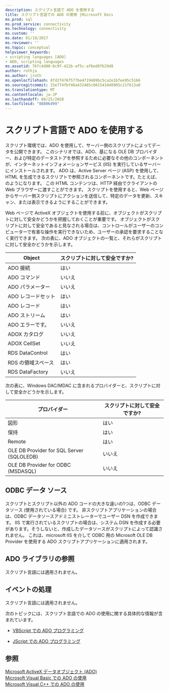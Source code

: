 ```yaml
---
description: スクリプト言語で ADO を使用する
title: スクリプト言語での ADO の使用 |Microsoft Docs
ms.prod: sql
ms.prod_service: connectivity
ms.technology: connectivity
ms.custom: ''
ms.date: 01/19/2017
ms.reviewer: ''
ms.topic: conceptual
helpviewer_keywords:
- scripting languages [ADO]
- ADO, scripting languages
ms.assetid: 76fc4d00-0c9f-422b-af5c-af6ed8fb29d8
author: rothja
ms.author: jroth
ms.openlocfilehash: 8fd27476f577be4719489bc5ca2e1bfee95c5166
ms.sourcegitcommit: 33e774fbf48a432485c601541840905c21f613a0
ms.translationtype: MT
ms.contentlocale: ja-JP
ms.lasthandoff: 08/25/2020
ms.locfileid: "88806499"
---
```

# <a name="using-ado-with-scripting-languages"></a>スクリプト言語で ADO を使用する
スクリプト環境では、ADO を使用して、サーバー側のスクリプトによってデータを公開できます。 このシナリオでは、ADO、基になる OLE DB プロバイダー、および特定のデータストアを参照するために必要なその他のコンポーネントが、インターネットインフォメーションサービス (IIS) を実行しているサーバーにインストールされます。 ADO は、Active Server ページ (ASP) を使用して、HTML を生成できるスクリプトで参照されるコンポーネントです。たとえば、のようになります。 この HTML コンテンツは、HTTP 経由でクライアントの Web ブラウザーに渡すことができます。 スクリプトを使用すると、Web ページからサーバー側スクリプトにアクションを送信して、特定のデータを更新、スキャン、または表示できるようにすることができます。  
  
 Web ページで ActiveX オブジェクトを使用する前に、オブジェクトがスクリプトに対して安全かどうかを把握しておくことが重要です。 オブジェクトがスクリプトに対して安全であると見なされる場合は、コントロールがユーザーのコンピューターで有害な操作を実行できないため、ユーザーの承認を要求することなく実行できます。 次の表に、ADO オブジェクトの一覧と、それらがスクリプトに対して安全かどうかを示します。  
  
|Object|スクリプトに対して安全ですか?|  
|------------|-------------------------|  
|ADO 接続|はい|  
|ADO コマンド|いいえ|  
|ADO パラメーター|いいえ|  
|ADO レコードセット|はい|  
|ADO レコード|はい|  
|ADO ストリーム|はい|  
|ADO エラーです。|いいえ|  
|ADOX カタログ|いいえ|  
|ADOX CellSet|いいえ|  
|RDS DataControl|はい|  
|RDS の領域スペース|はい|  
|RDS DataFactory|いいえ|  
  
 次の表に、Windows DAC/MDAC に含まれるプロバイダーと、スクリプトに対して安全かどうかを示します。  
  
|プロバイダー|スクリプトに対して安全ですか?|  
|--------------|-------------------------|  
|図形|はい|  
|保持|はい|  
|Remote|はい|  
|OLE DB Provider for SQL Server (SQLOLEDB)|いいえ|  
|OLE DB Provider for ODBC (MSDASQL)|いいえ|  
  
## <a name="odbc-data-sources"></a>ODBC データ ソース  
 スクリプトとスクリプト以外の ADO コードの大きな違いの1つは、ODBC データソース (使用されている場合) です。 非スクリプトアプリケーションの場合は、ODBC データソースアドミニストレーターでユーザー DSN を作成できます。 IIS で実行されているスクリプトの場合は、システム DSN を作成する必要があります。そうしないと、作成したデータソースがスクリプトによって認識されません。 これは、microsoft IIS を介して ODBC 用の Microsoft OLE DB Provider を使用する ADO スクリプトアプリケーションに適用されます。  
  
## <a name="referencing-the-ado-library"></a>ADO ライブラリの参照  
 スクリプト言語には適用されません。  
  
## <a name="handling-events"></a>イベントの処理  
 スクリプト言語には適用されません。  
  
 次のトピックには、スクリプト言語での ADO の使用に関する具体的な情報が含まれています。  
  
-   [VBScript での ADO プログラミング](./vbscript-ado-programming.md)  
  
-   [JScript での ADO プログラミング](./jscript-ado-programming.md)  
  
## <a name="see-also"></a>参照  
 [Microsoft ActiveX データオブジェクト (ADO)](../../microsoft-activex-data-objects-ado.md)   
 [Microsoft Visual Basic での ADO の使用](./using-ado-with-microsoft-visual-basic.md)   
 [Microsoft Visual C++ での ADO の使用](./using-ado-with-microsoft-visual-c.md)